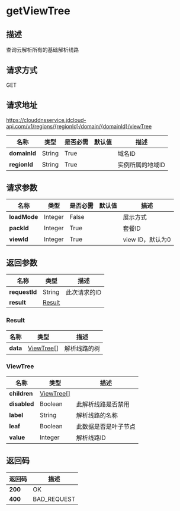 # getViewTree


## 描述
查询云解析所有的基础解析线路

## 请求方式
GET

## 请求地址
https://clouddnsservice.jdcloud-api.com/v1/regions/{regionId}/domain/{domainId}/viewTree

|名称|类型|是否必需|默认值|描述|
|---|---|---|---|---|
|**domainId**|String|True||域名ID|
|**regionId**|String|True||实例所属的地域ID|

## 请求参数
|名称|类型|是否必需|默认值|描述|
|---|---|---|---|---|
|**loadMode**|Integer|False||展示方式|
|**packId**|Integer|True||套餐ID|
|**viewId**|Integer|True||view ID，默认为0|


## 返回参数
|名称|类型|描述|
|---|---|---|
|**requestId**|String|此次请求的ID|
|**result**|[Result](##Result)||


### <a name="Result">Result</a>
|名称|类型|描述|
|---|---|---|
|**data**|[ViewTree[]](##ViewTree)|解析线路的树|
### <a name="ViewTree">ViewTree</a>
|名称|类型|描述|
|---|---|---|
|**children**|[ViewTree[]](##ViewTree)||
|**disabled**|Boolean|此解析线路是否禁用|
|**label**|String|解析线路的名称|
|**leaf**|Boolean|此数据是否是叶子节点|
|**value**|Integer|解析线路ID|

## 返回码
|返回码|描述|
|---|---|
|**200**|OK|
|**400**|BAD_REQUEST|
